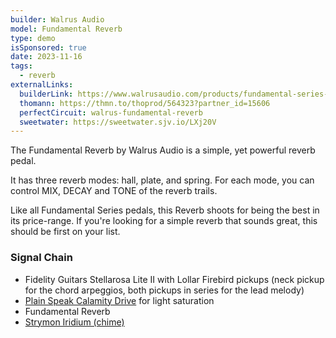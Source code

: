 ```yaml
---
builder: Walrus Audio
model: Fundamental Reverb
type: demo
isSponsored: true
date: 2023-11-16
tags:
  - reverb
externalLinks:
  builderLink: https://www.walrusaudio.com/products/fundamental-series-reverb
  thomann: https://thmn.to/thoprod/564323?partner_id=15606
  perfectCircuit: walrus-fundamental-reverb
  sweetwater: https://sweetwater.sjv.io/LXj20V
---
```


The Fundamental Reverb by Walrus Audio is a simple, yet powerful reverb pedal.

It has three reverb modes: hall, plate, and spring. For each mode, you can control MIX, DECAY and TONE of the reverb trails.

Like all Fundamental Series pedals, this Reverb shoots for being the best in its price-range. If you're looking for a simple reverb that sounds great, this should be first on your list.

### Signal Chain

- Fidelity Guitars Stellarosa Lite II with Lollar Firebird pickups (neck pickup for the chord arpeggios, both pickups in series for the lead melody)
- [Plain Speak Calamity Drive](/demos/plain-speak-calamity-drive) for light saturation
- Fundamental Reverb
- [Strymon Iridium (chime)](/demos/strymon-iridium)
